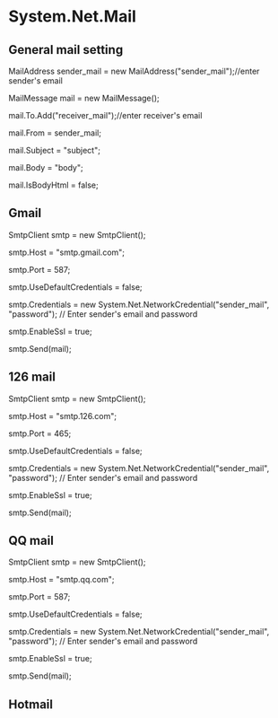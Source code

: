 # System.Net.Mail

## General mail setting
MailAddress sender_mail = new MailAddress("sender_mail");//enter sender's email

MailMessage mail = new MailMessage();  

mail.To.Add("receiver_mail");//enter receiver's email

mail.From = sender_mail;

mail.Subject = "subject";  

mail.Body = "body"; 

mail.IsBodyHtml = false;


## Gmail
SmtpClient smtp = new SmtpClient();

smtp.Host = "smtp.gmail.com";

smtp.Port = 587;  

smtp.UseDefaultCredentials = false; 

smtp.Credentials = new System.Net.NetworkCredential("sender_mail", "password"); // Enter sender's email and password 

smtp.EnableSsl = true;

smtp.Send(mail);

## 126 mail
SmtpClient smtp = new SmtpClient();

smtp.Host = "smtp.126.com"; 

smtp.Port = 465; 

smtp.UseDefaultCredentials = false;  

smtp.Credentials = new System.Net.NetworkCredential("sender_mail", "password"); // Enter sender's email and password 

smtp.EnableSsl = true;

smtp.Send(mail);

## QQ mail
SmtpClient smtp = new SmtpClient(); 

smtp.Host = "smtp.qq.com";

smtp.Port = 587;  

smtp.UseDefaultCredentials = false;  

smtp.Credentials = new System.Net.NetworkCredential("sender_mail", "password"); // Enter sender's email and password 

smtp.EnableSsl = true;

smtp.Send(mail);

## Hotmail

